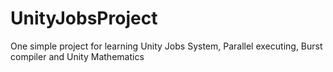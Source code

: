 # UnityJobsProject
One simple project for learning Unity Jobs System, Parallel executing, Burst compiler and Unity Mathematics
